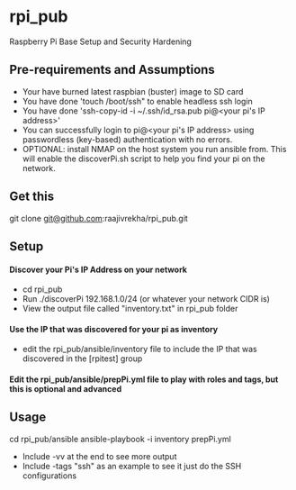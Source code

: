 # rpi_pub
Raspberry Pi Base Setup and Security Hardening

## Pre-requirements and Assumptions
* Your have burned latest raspbian (buster) image to SD card
* You have done 'touch /boot/ssh" to enable headless ssh login
* You have done 'ssh-copy-id -i ~/.ssh/id_rsa.pub pi@<your pi's IP address>'
* You can successfully login to pi@<your pi's IP address> using passwordless (key-based) authentication with no errors.
* OPTIONAL: install NMAP on the host system you run ansible from. This will enable the discoverPi.sh script to help you find your pi on the network.

## Get this
git clone git@github.com:raajivrekha/rpi_pub.git

## Setup
#### Discover your Pi's IP Address on your network
* cd rpi_pub   
* Run ./discoverPi 192.168.1.0/24 (or whatever your network CIDR is)
* View the output file called "inventory.txt" in rpi_pub folder

#### Use the IP that was discovered for your pi as inventory
* edit the rpi_pub/ansible/inventory file to include the IP that was discovered in the [rpitest] group

#### Edit the rpi_pub/ansible/prepPi.yml file to play with roles and tags, but this is optional and advanced

## Usage
cd rpi_pub/ansible
ansible-playbook -i inventory prepPi.yml 
* Include -vv at the end to see more output
* Include -tags "ssh" as an example to see it just do the SSH configurations



